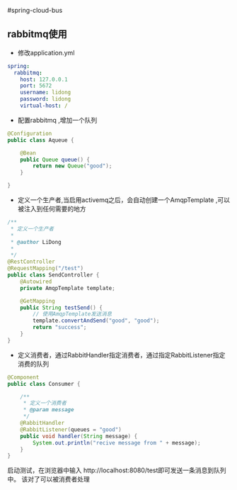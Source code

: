 #spring-cloud-bus
## rabbitmq使用
* 修改application.yml
```yaml
spring:
  rabbitmq:
    host: 127.0.0.1
    port: 5672
    username: lidong
    password: lidong
    virtual-host: /
```
* 配置rabbitmq ,增加一个队列
```java
@Configuration
public class Aqueue {

	@Bean
	public Queue queue() {
		return new Queue("good");
	}

}
```
* 定义一个生产者,当启用activemq之后，会自动创建一个AmqpTemplate ,可以被注入到任何需要的地方
```java
/**
 * 定义一个生产者
 * 
 * @author LiDong
 *
 */
@RestController
@RequestMapping("/test")
public class SendController {
	@Autowired
	private AmqpTemplate template;

	@GetMapping
	public String testSend() {
		// 使用AmqpTemplate发送消息
		template.convertAndSend("good", "good");
		return "success";
	}
}
```
* 定义消费者，通过RabbitHandler指定消费者，通过指定RabbitListener指定消费的队列
```java
@Component
public class Consumer {

	/**
	 * 定义一个消费者
	 * @param message
	 */
	@RabbitHandler
	@RabbitListener(queues = "good")
	public void handler(String message) {
		System.out.println("recive message from " + message);
	}
}
```

启动测试，在浏览器中输入 http://localhost:8080/test即可发送一条消息到队列中。 该对了可以被消费者处理


